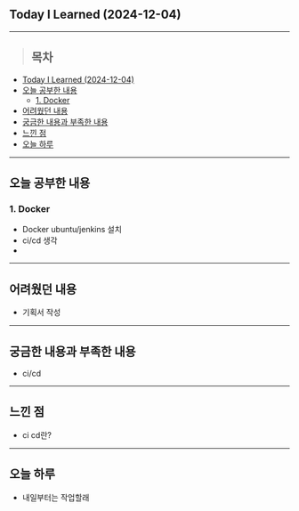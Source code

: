 ## Today I Learned (2024-12-04)
---
> ## 목차
- [Today I Learned (2024-12-04)](#today-i-learned-2024-12-04)
- [오늘 공부한 내용](#오늘-공부한-내용)
  - [1. Docker](#1-docker)
- [어려웠던 내용](#어려웠던-내용)
- [궁금한 내용과 부족한 내용](#궁금한-내용과-부족한-내용)
- [느낀 점](#느낀-점)
- [오늘 하루](#오늘-하루)
---

## 오늘 공부한 내용
### 1. Docker
- Docker ubuntu/jenkins 설치
- ci/cd 생각
- 
---
## 어려웠던 내용
- 기획서 작성
---
## 궁금한 내용과 부족한 내용
- ci/cd
---
## 느낀 점
- ci cd란?
---
## 오늘 하루
- 내일부터는 작업할래
<!-- <img src="이미지 주소" width="100%" height="100%"/> -->
